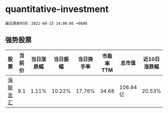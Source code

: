 # quantitative-investment

`最后更新时间：2022-08-15 14:08:05 +0800`

## 强势股票

|股票|当前价|当日涨跌幅|当日振幅|当日换手率|市盈率TTM|总市值|近10日涨跌幅|
|----|----|----|----|----|----|----|----|
|[海联金汇](https://xueqiu.com/S/SZ002537)|9.1|1.11%|10.22%|17.76%|34.68|106.84亿|20.53%|
